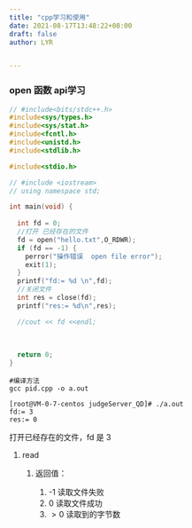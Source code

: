```yaml
---
title: "cpp学习和使用"
date: 2021-08-17T13:48:22+08:00
draft: false
author: LYR


---
```






###  open 函数 api学习



```cpp
// #include<bits/stdc++.h>
#include<sys/types.h>
#include<sys/stat.h>
#include<fcntl.h>
#include<unistd.h>
#include<stdlib.h>

#include<stdio.h>

// #include <iostream>
// using namespace std;

int main(void) {
  
  int fd = 0;
  //打开 已经存在的文件
  fd = open("hello.txt",O_RDWR);
  if (fd == -1) {
    perror("操作错误  open file error");
    exit(1);
  }
  printf("fd:= %d \n",fd);
  //关闭文件
  int res = close(fd);
  printf("res:= %d\n",res);

  //cout << fd <<endl;
  
  
  
  return 0;
}
```

```shell
#编译方法
gcc pid.cpp -o a.out

[root@VM-0-7-centos judgeServer_QD]# ./a.out 
fd:= 3 
res:= 0
```

打开已经存在的文件，fd 是 3



1. read

   1. 返回值：

      1. -1 读取文件失败
      2. 0 读取文件成功
      3. $>0$ 读取到的字节数

      